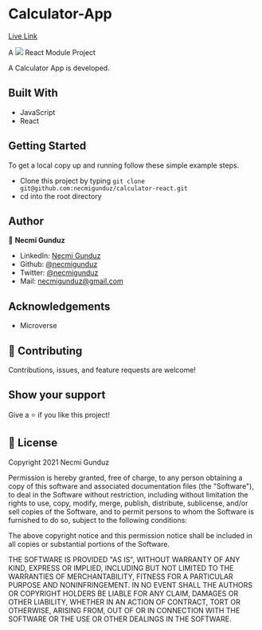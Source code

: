 # Calculator-App
[Live Link](https://calculator-necmi.herokuapp.com/)

A  ![](https://img.shields.io/badge/Microverse-blueviolet)  React Module Project

A Calculator App is developed.

## Built With

- JavaScript
- React

## Getting Started

To get a local copy up and running follow these simple example steps.

- Clone this project by typing ```git clone git@github.com:necmigunduz/calculator-react.git```
- cd into the root directory

## Author

👤 **Necmi Gunduz**

- LinkedIn: [Necmi Gunduz](https://www.linkedin.com/in/necmigunduz/)
- Github: [@necmigunduz](https://github.com/necmigunduz/)
- Twitter: [@necmigunduz](https://twitter.com/necm_gun)
- Mail: [necmigunduz@gmail.com](necmigunduz@gmail.com)


## Acknowledgements
- Microverse

## 🤝 Contributing

Contributions, issues, and feature requests are welcome!


## Show your support

Give a ⭐️ if you like this project!

## 📝 License

Copyright 2021 Necmi Gunduz

Permission is hereby granted, free of charge, to any person obtaining a copy of this software and associated documentation files (the "Software"), to deal in the Software without restriction, including without limitation the rights to use, copy, modify, merge, publish, distribute, sublicense, and/or sell copies of the Software, and to permit persons to whom the Software is furnished to do so, subject to the following conditions:

The above copyright notice and this permission notice shall be included in all copies or substantial portions of the Software.

THE SOFTWARE IS PROVIDED "AS IS", WITHOUT WARRANTY OF ANY KIND, EXPRESS OR IMPLIED, INCLUDING BUT NOT LIMITED TO THE WARRANTIES OF MERCHANTABILITY, FITNESS FOR A PARTICULAR PURPOSE AND NONINFRINGEMENT. IN NO EVENT SHALL THE AUTHORS OR COPYRIGHT HOLDERS BE LIABLE FOR ANY CLAIM, DAMAGES OR OTHER LIABILITY, WHETHER IN AN ACTION OF CONTRACT, TORT OR OTHERWISE, ARISING FROM, OUT OF OR IN CONNECTION WITH THE SOFTWARE OR THE USE OR OTHER DEALINGS IN THE SOFTWARE.